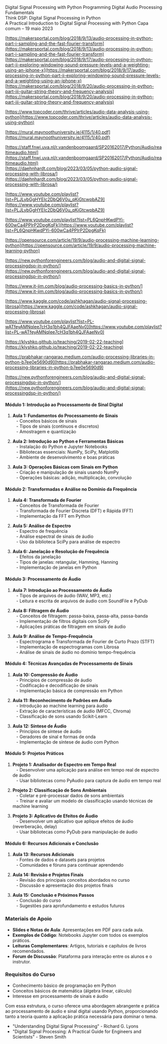 Digital Signal Processing with Python Programming
Digital Audio Processing Fundamentals  
Think DSP: Digital Signal Processing in Python  
A Practical Introduction to Digital Signal Processing with Python Capa comum – 19 maio 2023  
  
  
[https://makersportal.com/blog/2018/9/13/audio-processing-in-python-part-i-sampling-and-the-fast-fourier-transform](https://makersportal.com/blog/2018/9/13/audio-processing-in-python-part-i-sampling-and-the-fast-fourier-transform)  
[https://makersportal.com/blog/2018/9/17/audio-processing-in-python-part-ii-exploring-windowing-sound-pressure-levels-and-a-weighting-using-an-iphone-x](https://makersportal.com/blog/2018/9/17/audio-processing-in-python-part-ii-exploring-windowing-sound-pressure-levels-and-a-weighting-using-an-iphone-x)  
[https://makersportal.com/blog/2018/9/20/audio-processing-in-python-part-iii-guitar-string-theory-and-frequency-analysis](https://makersportal.com/blog/2018/9/20/audio-processing-in-python-part-iii-guitar-string-theory-and-frequency-analysis)  
  
[https://www.topcoder.com/thrive/articles/audio-data-analysis-using-python](https://www.topcoder.com/thrive/articles/audio-data-analysis-using-python)  
  
[https://mural.maynoothuniversity.ie/4115/1/40.pdf](https://mural.maynoothuniversity.ie/4115/1/40.pdf)  
  
[https://staff.fnwi.uva.nl/r.vandenboomgaard/SP20162017/Python/Audio/realtimeaudio.html](https://staff.fnwi.uva.nl/r.vandenboomgaard/SP20162017/Python/Audio/realtimeaudio.html)   
[https://daehnhardt.com/blog/2023/03/05/python-audio-signal-processing-with-librosa/](https://daehnhardt.com/blog/2023/03/05/python-audio-signal-processing-with-librosa/)  
  
[https://www.youtube.com/playlist?list=PLJLybGgHYEIc2DbQ6V0u_qKiGtcwpbAZ9](https://www.youtube.com/playlist?list=PLJLybGgHYEIc2DbQ6V0u_qKiGtcwpbAZ9)  
  
[https://www.youtube.com/playlist?list=PL6QnpHKwdPYi-600wCa4PPIrP2DpgKqFk](https://www.youtube.com/playlist?list=PL6QnpHKwdPYi-600wCa4PPIrP2DpgKqFk)  
  
[https://opensource.com/article/19/9/audio-processing-machine-learning-python](https://opensource.com/article/19/9/audio-processing-machine-learning-python)  
  
[https://new.pythonforengineers.com/blog/audio-and-digital-signal-processingdsp-in-python/](https://new.pythonforengineers.com/blog/audio-and-digital-signal-processingdsp-in-python/)  
  
[https://www.it-jim.com/blog/audio-processing-basics-in-python/](https://www.it-jim.com/blog/audio-processing-basics-in-python/)  
  
[https://www.kaggle.com/code/ashkhagan/audio-signal-processing-librosa](https://www.kaggle.com/code/ashkhagan/audio-signal-processing-librosa)  
  
[https://www.youtube.com/playlist?list=PL-wATfeyAMNqIee7cH3q1bh4QJFAaeNv0](https://www.youtube.com/playlist?list=PL-wATfeyAMNqIee7cH3q1bh4QJFAaeNv0)  
  
[https://klyshko.github.io/teaching/2019-02-22-teaching](https://klyshko.github.io/teaching/2019-02-22-teaching)  
  
[https://prabhakar-rangarao.medium.com/audio-processing-libraries-in-python-b7ee0e5690d9](https://prabhakar-rangarao.medium.com/audio-processing-libraries-in-python-b7ee0e5690d9)  
  
[https://new.pythonforengineers.com/blog/audio-and-digital-signal-processingdsp-in-python/](https://new.pythonforengineers.com/blog/audio-and-digital-signal-processingdsp-in-python/)  
  
  
#### Módulo 1: Introdução ao Processamento de Sinal Digital  
1. **Aula 1: Fundamentos do Processamento de Sinais**  
   - Conceitos básicos de sinais  
   - Tipos de sinais (contínuos e discretos)  
   - Amostragem e quantização  
  
2. **Aula 2: Introdução ao Python e Ferramentas Básicas**  
   - Instalação do Python e Jupyter Notebooks  
   - Bibliotecas essenciais: NumPy, SciPy, Matplotlib  
   - Ambiente de desenvolvimento e boas práticas  
  
3. **Aula 3: Operações Básicas com Sinais em Python**  
   - Criação e manipulação de sinais usando NumPy  
   - Operações básicas: adição, multiplicação, convolução  
  
#### Módulo 2: Transformadas e Análise no Domínio da Frequência  
1. **Aula 4: Transformada de Fourier**  
   - Conceitos de Transformada de Fourier  
   - Transformada de Fourier Discreta (DFT) e Rápida (FFT)  
   - Implementação da FFT em Python  
  
2. **Aula 5: Análise de Espectro**  
   - Espectro de frequência  
   - Análise espectral de sinais de áudio  
   - Uso da biblioteca SciPy para análise de espectro  
  
3. **Aula 6: Janelação e Resolução de Frequência**  
   - Efeitos da janelação  
   - Tipos de janelas: retangular, Hamming, Hanning  
   - Implementação de janelas em Python  
  
#### Módulo 3: Processamento de Áudio  
1. **Aula 7: Introdução ao Processamento de Áudio**  
   - Tipos de arquivos de áudio (WAV, MP3, etc.)  
   - Leitura e escrita de arquivos de áudio com SoundFile e PyDub  
  
2. **Aula 8: Filtragem de Áudio**  
   - Conceitos de filtragem: passa-baixa, passa-alta, passa-banda  
   - Implementação de filtros digitais com SciPy  
   - Aplicações práticas de filtragem em sinais de áudio  
  
3. **Aula 9: Análise de Tempo-Frequência**  
   - Espectrograma e Transformada de Fourier de Curto Prazo (STFT)  
   - Implementação de espectrogramas com Librosa  
   - Análise de sinais de áudio no domínio tempo-frequência  
  
#### Módulo 4: Técnicas Avançadas de Processamento de Sinais  
1. **Aula 10: Compressão de Áudio**  
   - Princípios de compressão de áudio  
   - Codificação e decodificação de sinais  
   - Implementação básica de compressão em Python  
  
2. **Aula 11: Reconhecimento de Padrões em Áudio**  
   - Introdução ao machine learning para áudio  
   - Extração de características de áudio (MFCC, Chroma)  
   - Classificação de sons usando Scikit-Learn  
  
3. **Aula 12: Síntese de Áudio**  
   - Princípios de síntese de áudio  
   - Geradores de sinal e formas de onda  
   - Implementação de síntese de áudio com Python  
  
#### Módulo 5: Projetos Práticos  
1. **Projeto 1: Analisador de Espectro em Tempo Real**  
   - Desenvolver uma aplicação para análise em tempo real de espectro de áudio  
   - Usar bibliotecas como PyAudio para captura de áudio em tempo real  
  
2. **Projeto 2: Classificação de Sons Ambientais**  
   - Coletar e pré-processar dados de sons ambientais  
   - Treinar e avaliar um modelo de classificação usando técnicas de machine learning  
  
3. **Projeto 3: Aplicativo de Efeitos de Áudio**  
   - Desenvolver um aplicativo que aplique efeitos de áudio (reverberação, delay)  
   - Usar bibliotecas como PyDub para manipulação de áudio  
  
#### Módulo 6: Recursos Adicionais e Conclusão  
1. **Aula 13: Recursos Adicionais**  
   - Fontes de dados e datasets para projetos  
   - Comunidades e fóruns para continuar aprendendo  
  
2. **Aula 14: Revisão e Projetos Finais**  
   - Revisão dos principais conceitos abordados no curso  
   - Discussão e apresentação dos projetos finais  
  
3. **Aula 15: Conclusão e Próximos Passos**  
   - Conclusão do curso  
   - Sugestões para aprofundamento e estudos futuros  
  
### Materiais de Apoio  
- **Slides e Notas de Aula**: Apresentações em PDF para cada aula.  
- **Exemplos de Código**: Notebooks Jupyter com todos os exemplos práticos.  
- **Leituras Complementares**: Artigos, tutoriais e capítulos de livros recomendados.  
- **Forum de Discussão**: Plataforma para interação entre os alunos e o instrutor.  
  
### Requisitos do Curso  
- Conhecimento básico de programação em Python  
- Conceitos básicos de matemática (álgebra linear, cálculo)  
- Interesse em processamento de sinais e áudio  
  
Com essa estrutura, o curso oferece uma abordagem abrangente e prática ao processamento de áudio e sinal digital usando Python, proporcionando tanto a teoria quanto a aplicação prática necessária para dominar o tema.

- "Understanding Digital Signal Processing" - Richard G. Lyons
- "Digital Signal Processing: A Practical Guide for Engineers and Scientists" - Steven Smith